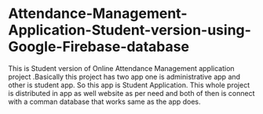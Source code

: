 # Attendance-Management-Application-Student-version-using-Google-Firebase-database
This is Student version of Online Attendance Management application project .Basically this project has two app one is administrative app 
and other is student app. So this app is Student Application. This whole project is distributed in app as well website as per need and 
both of then is connect with a comman database that works same as the app does.

